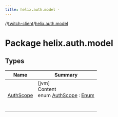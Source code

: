 ```yaml
---
title: helix.auth.model -
---
```

//[twitch-client](../index.md)/[helix.auth.model](index.md)



# Package helix.auth.model  


## Types  
  
|  Name|  Summary| 
|---|---|
| [AuthScope](-auth-scope/index.md)| [jvm]  <br>Content  <br>enum [AuthScope](-auth-scope/index.md) : [Enum](https://kotlinlang.org/api/latest/jvm/stdlib/kotlin/-enum/index.html)  <br><br><br>

